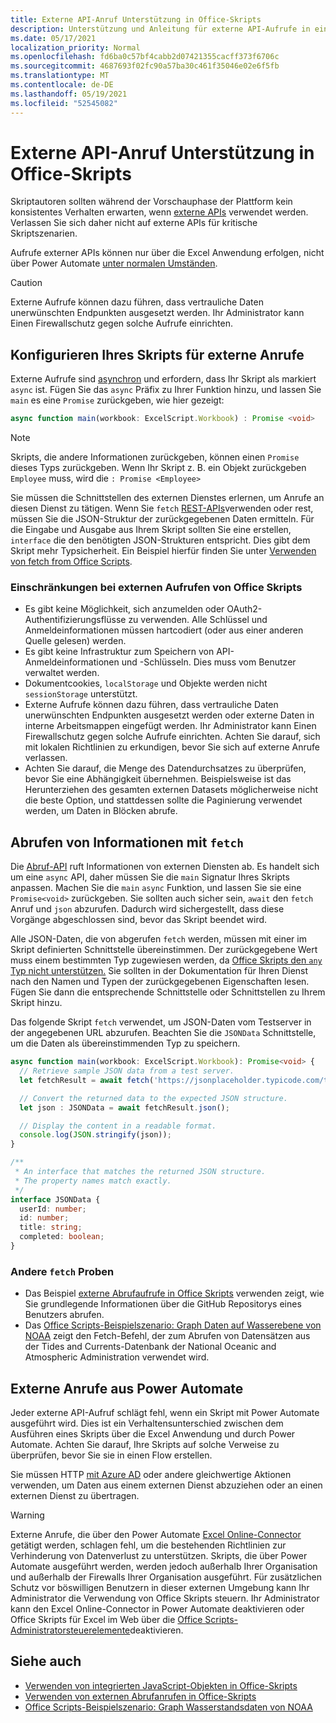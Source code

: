 ```yaml
---
title: Externe API-Anruf Unterstützung in Office-Skripts
description: Unterstützung und Anleitung für externe API-Aufrufe in einem Office Skript.
ms.date: 05/17/2021
localization_priority: Normal
ms.openlocfilehash: fd6ba0c57bf4cabb2d07421355cacff373f6706c
ms.sourcegitcommit: 4687693f02fc90a57ba30c461f35046e02e6f5fb
ms.translationtype: MT
ms.contentlocale: de-DE
ms.lasthandoff: 05/19/2021
ms.locfileid: "52545082"
---
```

# <a name="external-api-call-support-in-office-scripts"></a>Externe API-Anruf Unterstützung in Office-Skripts

Skriptautoren sollten während der Vorschauphase der Plattform kein konsistentes Verhalten erwarten, wenn [externe APIs](https://developer.mozilla.org/docs/Web/API) verwendet werden. Verlassen Sie sich daher nicht auf externe APIs für kritische Skriptszenarien.

Aufrufe externer APIs können nur über die Excel Anwendung erfolgen, nicht über Power Automate [unter normalen Umständen](#external-calls-from-power-automate).

> [!CAUTION]
> Externe Aufrufe können dazu führen, dass vertrauliche Daten unerwünschten Endpunkten ausgesetzt werden. Ihr Administrator kann Einen Firewallschutz gegen solche Aufrufe einrichten.

## <a name="configure-your-script-for-external-calls"></a>Konfigurieren Ihres Skripts für externe Anrufe

Externe Aufrufe sind [asynchron](https://developer.mozilla.org/docs/Learn/JavaScript/Asynchronous/Async_await) und erfordern, dass Ihr Skript als markiert `async` ist. Fügen Sie das `async` Präfix zu Ihrer Funktion hinzu, und lassen Sie `main` es eine `Promise` zurückgeben, wie hier gezeigt:

```typescript
async function main(workbook: ExcelScript.Workbook) : Promise <void>
```

> [!NOTE]
> Skripts, die andere Informationen zurückgeben, können einen `Promise` dieses Typs zurückgeben. Wenn Ihr Skript z. B. ein Objekt zurückgeben `Employee` muss, wird die `: Promise <Employee>`

Sie müssen die Schnittstellen des externen Dienstes erlernen, um Anrufe an diesen Dienst zu tätigen. Wenn Sie `fetch` [REST-APIs](https://wikipedia.org/wiki/Representational_state_transfer)verwenden oder rest, müssen Sie die JSON-Struktur der zurückgegebenen Daten ermitteln. Für die Eingabe und Ausgabe aus Ihrem Skript sollten Sie eine erstellen, `interface` die den benötigten JSON-Strukturen entspricht. Dies gibt dem Skript mehr Typsicherheit. Ein Beispiel hierfür finden Sie unter [Verwenden von fetch from Office Scripts](../resources/samples/external-fetch-calls.md).

### <a name="limitations-with-external-calls-from-office-scripts"></a>Einschränkungen bei externen Aufrufen von Office Skripts

* Es gibt keine Möglichkeit, sich anzumelden oder OAuth2-Authentifizierungsflüsse zu verwenden. Alle Schlüssel und Anmeldeinformationen müssen hartcodiert (oder aus einer anderen Quelle gelesen) werden.
* Es gibt keine Infrastruktur zum Speichern von API-Anmeldeinformationen und -Schlüsseln. Dies muss vom Benutzer verwaltet werden.
* Dokumentcookies, `localStorage` und Objekte werden nicht `sessionStorage` unterstützt. 
* Externe Aufrufe können dazu führen, dass vertrauliche Daten unerwünschten Endpunkten ausgesetzt werden oder externe Daten in interne Arbeitsmappen eingefügt werden. Ihr Administrator kann Einen Firewallschutz gegen solche Aufrufe einrichten. Achten Sie darauf, sich mit lokalen Richtlinien zu erkundigen, bevor Sie sich auf externe Anrufe verlassen.
* Achten Sie darauf, die Menge des Datendurchsatzes zu überprüfen, bevor Sie eine Abhängigkeit übernehmen. Beispielsweise ist das Herunterziehen des gesamten externen Datasets möglicherweise nicht die beste Option, und stattdessen sollte die Paginierung verwendet werden, um Daten in Blöcken abrufe.

## <a name="retrieve-information-with-fetch"></a>Abrufen von Informationen mit `fetch`

Die [Abruf-API](https://developer.mozilla.org/docs/Web/API/Fetch_API) ruft Informationen von externen Diensten ab. Es handelt sich um eine `async` API, daher müssen Sie die `main` Signatur Ihres Skripts anpassen. Machen Sie die `main` `async` Funktion, und lassen Sie sie eine `Promise<void>` zurückgeben. Sie sollten auch sicher sein, `await` den `fetch` Anruf und `json` abzurufen. Dadurch wird sichergestellt, dass diese Vorgänge abgeschlossen sind, bevor das Skript beendet wird.

Alle JSON-Daten, die von abgerufen `fetch` werden, müssen mit einer im Skript definierten Schnittstelle übereinstimmen. Der zurückgegebene Wert muss einem bestimmten Typ zugewiesen werden, da [Office Skripts den `any` Typ nicht unterstützen.](typescript-restrictions.md#no-any-type-in-office-scripts) Sie sollten in der Dokumentation für Ihren Dienst nach den Namen und Typen der zurückgegebenen Eigenschaften lesen. Fügen Sie dann die entsprechende Schnittstelle oder Schnittstellen zu Ihrem Skript hinzu.

Das folgende Skript `fetch` verwendet, um JSON-Daten vom Testserver in der angegebenen URL abzurufen. Beachten Sie die `JSONData` Schnittstelle, um die Daten als übereinstimmenden Typ zu speichern.

```TypeScript
async function main(workbook: ExcelScript.Workbook): Promise<void> {
  // Retrieve sample JSON data from a test server.
  let fetchResult = await fetch('https://jsonplaceholder.typicode.com/todos/1');

  // Convert the returned data to the expected JSON structure.
  let json : JSONData = await fetchResult.json();

  // Display the content in a readable format.
  console.log(JSON.stringify(json));
}

/**
 * An interface that matches the returned JSON structure.
 * The property names match exactly.
 */
interface JSONData {
  userId: number;
  id: number;
  title: string;
  completed: boolean;
}
```

### <a name="other-fetch-samples"></a>Andere `fetch` Proben

* Das Beispiel [externe Abrufaufrufe in Office Skripts](../resources/samples/external-fetch-calls.md) verwenden zeigt, wie Sie grundlegende Informationen über die GitHub Repositorys eines Benutzers abrufen.
* Das [Office Scripts-Beispielszenario: Graph Daten auf Wasserebene von NOAA](../resources/scenarios/noaa-data-fetch.md) zeigt den Fetch-Befehl, der zum Abrufen von Datensätzen aus der Tides and Currents-Datenbank der National Oceanic and Atmospheric Administration verwendet wird.

## <a name="external-calls-from-power-automate"></a>Externe Anrufe aus Power Automate

Jeder externe API-Aufruf schlägt fehl, wenn ein Skript mit Power Automate ausgeführt wird. Dies ist ein Verhaltensunterschied zwischen dem Ausführen eines Skripts über die Excel Anwendung und durch Power Automate. Achten Sie darauf, Ihre Skripts auf solche Verweise zu überprüfen, bevor Sie sie in einen Flow erstellen.

Sie müssen HTTP [mit Azure AD](/connectors/webcontents/) oder andere gleichwertige Aktionen verwenden, um Daten aus einem externen Dienst abzuziehen oder an einen externen Dienst zu übertragen.

> [!WARNING]
> Externe Anrufe, die über den Power Automate [Excel Online-Connector](/connectors/excelonlinebusiness) getätigt werden, schlagen fehl, um die bestehenden Richtlinien zur Verhinderung von Datenverlust zu unterstützen. Skripts, die über Power Automate ausgeführt werden, werden jedoch außerhalb Ihrer Organisation und außerhalb der Firewalls Ihrer Organisation ausgeführt. Für zusätzlichen Schutz vor böswilligen Benutzern in dieser externen Umgebung kann Ihr Administrator die Verwendung von Office Skripts steuern. Ihr Administrator kann den Excel Online-Connector in Power Automate deaktivieren oder Office Skripts für Excel im Web über die [Office Scripts-Administratorsteuerelemente](/microsoft-365/admin/manage/manage-office-scripts-settings)deaktivieren.

## <a name="see-also"></a>Siehe auch

* [Verwenden von integrierten JavaScript-Objekten in Office-Skripts](javascript-objects.md)
* [Verwenden von externen Abrufanrufen in Office-Skripts](../resources/samples/external-fetch-calls.md)
* [Office Scripts-Beispielszenario: Graph Wasserstandsdaten von NOAA](../resources/scenarios/noaa-data-fetch.md)
